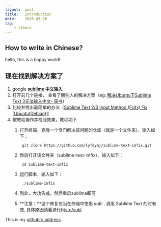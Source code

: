 ```yaml
---
layout:	 post
title:	 Introduction
date:	 2016-03-20
tag:
    - others
---
```

## How to write in Chinese?

hello, this is a happy world!

## 现在找到解决方案了

1. google [**sublime 中文输入**][info by google]
2. 打开前几个链接， 查看了解别人的解决方案（eg: [解决Ubuntu下Sublime Text 3无法输入中文- 简书][solution]）
3. 比较并找出最简单的办法（[Sublime Text 2/3 Input Method (Fcitx) Fix \[Ubuntu(Debian)\]][easiest way]）
4. 按教程操作并检验效果，教程如下
	1. 打开终端，克隆一个专门解决该问题的仓库（就是一个文件夹），输入如下：

			git clone https://github.com/lyfeyaj/sublime-text-imfix.git
	2. 然后打开该文件夹（sublime-text-imfix），输入如下：
		
			cd sublime-text-imfix
	3. 运行脚本，输入如下：
	
			./sublime-imfix
	4. 到此，大功告成。然后重启sublime即可
	5. **注意：**这个修复仅当在终端中使用 subl . 调用 Sublime Text 的时有效, 具体原因请看源代码[src/subl][bug`s reason]

This is my [github`s address][github].

[github]:	https://github.com/TimoTokki/
[info by google]:	https://www.google.com.hk/webhp?sourceid=chrome-instant&ion=1&espv=2&ie=UTF-8#q=sublime%20%E4%B8%AD%E6%96%87%E8%BE%93%E5%85%A5
[solution]:	http://www.jianshu.com/p/bf05fb3a4709
[easiest way]:	https://github.com/lyfeyaj/sublime-text-imfix/
[bug`s reason]: https://github.com/lyfeyaj/sublime-text-imfix/blob/master/src/subl

